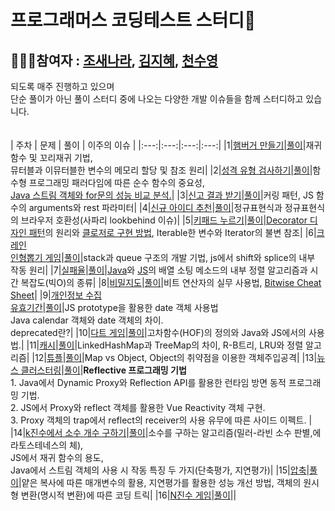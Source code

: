 # 프로그래머스 코딩테스트 스터디📝
## 👩🏻‍💻참여자 : [조새나라](https://github.com/BardsTale), [김지혜](https://github.com/kzh4295), [천수영](https://github.com/store321)
되도록 매주 진행하고 있으며<br>
단순 풀이가 아닌 풀이 스터디 중에 나오는 다양한 개발 이슈들을 함께 스터디하고 있습니다.<br>
<br><br>
| 주차 | 문제 | 풀이 | 이주의 이슈 |
|:---:|:---:|:---:|:---:|
|1|[햄버거 만들기](https://school.programmers.co.kr/learn/courses/30/lessons/133502)|[풀이](https://github.com/BardsTale/cote/blob/main/1_week/)|재귀함수 및 꼬리재귀 기법,<br>뮤터블과 이뮤터블한 변수의 메모리 할당 및 참조 원리|
|2|[성격 유형 검사하기](https://school.programmers.co.kr/learn/courses/30/lessons/118666)|[풀이](https://github.com/BardsTale/cote/blob/main/2_week/)|함수형 프로그래밍 패러다임에 따른 순수 함수의 중요성,<br>[Java 스트림 객체와 for문의 성능 비교 분석.](https://sigridjin.medium.com/java-stream-api%EB%8A%94-%EC%99%9C-for-loop%EB%B3%B4%EB%8B%A4-%EB%8A%90%EB%A6%B4%EA%B9%8C-50dec4b9974b)|
|3|[신고 결과 받기](https://school.programmers.co.kr/learn/courses/30/lessons/92334)|[풀이](https://github.com/BardsTale/cote/blob/main/3_week/)|커링 패턴, JS 함수의 arguments와 rest 파라미터|
|4|[신규 아이디 추천](https://school.programmers.co.kr/learn/courses/30/lessons/72410)|[풀이](https://github.com/BardsTale/cote/blob/main/4_week/)|정규표현식과 정규표현식의 브라우저 호환성(사파리 lookbehind 이슈)|
|5|[키패드 누르기](https://school.programmers.co.kr/learn/courses/30/lessons/67256)|[풀이](https://github.com/BardsTale/cote/blob/main/5_week/)|[Decorator 디자인 패턴](https://jeonghwan-kim.github.io/javascript-decorator-pattern/)의 원리와 [클로저로 구현 방법](https://github.com/BardsTale/cote/blob/main/5_week/decoratorClosure.js), Iterable한 변수와 Iterator의 불변 참조|
|6|[크레인<br>인형뽑기 게임](https://school.programmers.co.kr/learn/courses/30/lessons/64061)|[풀이](https://github.com/BardsTale/cote/blob/main/6_week/)|stack과 queue 구조의 개발 기법, js에서 shift와 splice의 내부 작동 원리|
|7|[실패율](https://school.programmers.co.kr/learn/courses/30/lessons/42889)|[풀이](https://github.com/BardsTale/cote/blob/main/7_week/)|[Java](https://sabarada.tistory.com/138)와 [JS](https://woong-jae.com/javascript/220412-sort-implementation)의 배열 소팅 메소드의 내부 정렬 알고리즘과 시간 복잡도(빅O)의 종류|
|8|[비밀지도](https://school.programmers.co.kr/learn/courses/30/lessons/17681?language=javascript)|[풀이](https://github.com/BardsTale/cote/blob/main/8_week/)|비트 연산자의 실무 사용법, [Bitwise Cheat Sheet](https://union.io/images/repo/20170531-00--895036.png)|
|9|[개인정보 수집<br>유효기간](https://school.programmers.co.kr/learn/courses/30/lessons/150370)|[풀이](https://github.com/BardsTale/cote/blob/main/9_week/)|JS prototype을 활용한 date 객체 사용법<br>Java calendar 객체와 date 객체의 차이.<br>deprecated란?|
|10|[다트 게임](https://school.programmers.co.kr/learn/courses/30/lessons/17682)|[풀이](https://github.com/BardsTale/cote/blob/main/10_week/)|고차함수(HOF)의 정의와 Java와 JS에서의 사용법.|
|11|[캐시](https://school.programmers.co.kr/learn/courses/30/lessons/17680)|[풀이](https://github.com/BardsTale/cote/blob/main/11_week/)|LinkedHashMap과 TreeMap의 차이, R-B트리, LRU와 정렬 알고리즘|
|12|[튜플](https://school.programmers.co.kr/learn/courses/30/lessons/64065)|[풀이](https://github.com/BardsTale/cote/blob/main/12_week/)|Map vs Object, Object의 취약점을 이용한 객체주입공격|
|13|[뉴스 클러스터링](https://school.programmers.co.kr/learn/courses/30/lessons/17677)|[풀이](https://github.com/BardsTale/cote/blob/main/13_week/)|**Reflective 프로그래밍 기법**<br>1. Java에서 Dynamic Proxy와 Reflection API를 활용한 런타임 방면 동적 프로그래밍 기법.<br>2. JS에서 Proxy와 reflect 객체를 활용한 Vue Reactivity 객체 구현.<br>3. Proxy 객체의 trap에서 reflect의 receiver의 사용 유무에 따른 사이드 이펙트. |
|14|[k진수에서 소수 개수 구하기](https://school.programmers.co.kr/learn/courses/30/lessons/92335)|[풀이](https://github.com/BardsTale/cote/blob/main/14_week/)|소수를 구하는 알고리즘(밀러-라빈 소수 판별,에라토스테네스의 체),<br>JS에서 재귀 함수의 용도,<br>Java에서 스트림 객체의 사용 시 작동 특징 두 가지(단축평가, 지연평가)|
|15|[압축](https://school.programmers.co.kr/learn/courses/30/lessons/17684)|[풀이](https://github.com/BardsTale/cote/blob/main/15_week/)|얕은 복사에 따른 매개변수의 활용, 지연평가를 활용한 성능 개선 방법, 객체의 원시형 변환(명시적 변환)에 따른 코딩 트릭|
|16|[N진수 게임](https://school.programmers.co.kr/learn/courses/30/lessons/17687)|[풀이](https://github.com/BardsTale/cote/blob/main/16_week/)||
